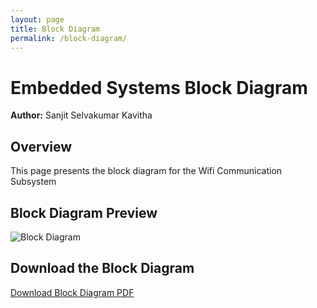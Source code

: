```yaml
---
layout: page
title: Block Diagram
permalink: /block-diagram/
---
```


# Embedded Systems Block Diagram
**Author:** Sanjit Selvakumar Kavitha

## Overview  
This page presents the block diagram for the Wifi Communication Subsystem 

## Block Diagram Preview  
![Block Diagram](./assets/images/314blockdiagram.drawio.png)

## Download the Block Diagram  
[Download Block Diagram PDF](./assets/documents/314finalblockdiagram.drawio.pdf)
